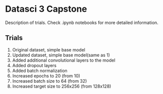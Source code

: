 # Datasci 3 Capstone
Description of trials. Check .ipynb notebooks for more detailed information.

## Trials
1. Original dataset, simple base model
2. Updated dataset, simple base model(same as 1)
3. Added additional convolutional layers to the model
4. Added dropout layers
5. Added batch normalization
6. Increased epochs to 20 (from 10)
7. Increased batch size to 64 (from 32)
8. Increased target size to 256x256 (from 128x128) 
